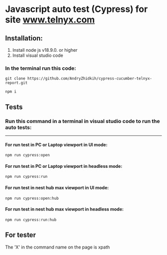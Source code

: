 # Javascript auto test (Cypress) for site www.telnyx.com
## Installation:
1. Install node js v18.9.0. or higher 
2. Install visual studio code
### In the terminal run this code:
```
git clone https://github.com/AndryZhidkih/cypress-cucumber-telnyx-report.git
```
```
npm i
```
## Tests
### Run this command in a terminal in visual studio code to run the auto tests:
___
#### For run test in PC or Laptop viewport in UI mode: 
```
npm run cypress:open
```
#### For run test in PC or Laptop viewport in headless mode:
```
npm run cypress:run
```
#### For run test in nest hub max viewport in UI mode:
```
npm run cypress:open:hub
```
#### For run test in nest hub max viewport in headless mode:
```
npm run cypress:run:hub
```
## For tester
The 'X' in the command name on the page is xpath